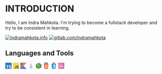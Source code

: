 <!-- markdownlint-disable MD001 MD026 -->
<!-- markdownlint-disable MD001 MD033 -->

# INTRODUCTION

Hello, I am Indra Mahkota. I'm trying to become a fullstack developer and try to be consistent in learning.

[![indramahkota.info](https://img.shields.io/static/v1?label=indramahkota.info&message=%20&color=yellow&logo=&style=flat-square&logoColor=white)](https://indramahkota.info/)
[![gitlab.com/indramahkota](https://img.shields.io/static/v1?label=gitlab.com/indramahkota&message=%20&color=orange&logo=&style=flat-square&logoColor=white)](https://gitlab.com/indramahkota)

## Languages and Tools

<code><img height="20" src="https://raw.githubusercontent.com/indramahkota/indramahkota.github.io/master/assets/githubs/brandlogo/typescript.png"></code>
<code><img height="20" src="https://raw.githubusercontent.com/indramahkota/indramahkota.github.io/master/assets/githubs/brandlogo/javascript.png"></code>
<code><img height="20" src="https://raw.githubusercontent.com/indramahkota/indramahkota.github.io/master/assets/githubs/brandlogo/kotlin.png"></code>
<code><img height="20" src="https://raw.githubusercontent.com/indramahkota/indramahkota.github.io/master/assets/githubs/brandlogo/java.png"></code>
<code><img height="20" src="https://raw.githubusercontent.com/indramahkota/indramahkota.github.io/master/assets/githubs/brandlogo/nodejs.png"></code>
<code><img height="20" src="https://raw.githubusercontent.com/indramahkota/indramahkota.github.io/master/assets/githubs/brandlogo/html5.png"></code>
<code><img height="20" src="https://raw.githubusercontent.com/indramahkota/indramahkota.github.io/master/assets/githubs/brandlogo/css3.png"></code>
<code><img height="20" src="https://raw.githubusercontent.com/indramahkota/indramahkota.github.io/master/assets/githubs/brandlogo/sass.png"></code>

<!-- [![Top Langs](https://github-readme-stats.vercel.app/api/top-langs/?username=indramahkota&layout=compact&theme=dracula)](https://github.com/anuraghazra/github-readme-stats) -->
